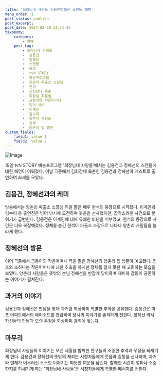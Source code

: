 ```yaml
---
title: '회장님네 사람들 김용건정혜선 스캔들 해명'
menu_order: 1
post_status: publish
post_excerpt: 
post_date: 2024-02-20 14:34:45
taxonomy:
    category:
        - 연예
    post_tag:
        - 회장님네 사람들
        -  김용건
        -  정혜선
        -  스캔들
        -  해명
        -  tvN STORY
        -  예능프로그램
        -  양촌리 파출소 소장님
        -  현석
        -  김회장네 육촌
        -  회장님 최불암
        -  금동이의 작은어머니
        -  빙어 낚시
        -  이계인
        -  김수미
        -  양촌리 사람들
        -  정체
        -  양촌리 집 방문
custom_fields:
    field1: value 1
    field2: value 2
---
```


![Image](https://ssl.pstatic.net/mimgnews/image/076/2024/02/20/2024022001001305500177701_20240220072404478.jpg?type=w540)

19일 tvN STORY 예능프로그램 '회장님네 사람들'에서는 김용건과 정혜선의 스캔들에 대한 해명이 이뤄졌다. 이날 극중에서 김회장네 육촌인 김용건과 정혜선이 게스트로 출연하여 화제를 모았다.
## 김용건, 정혜선과의 케미
방송에서는 양촌리 파출소 소장님 역을 맡은 배우 현석의 등장으로 시작됐다. 이계인과 김수미 등 출연진은 빙어 낚시에 도전하며 웃음을 선사했지만, 갑작스러운 사건으로 분위기가 급변한다.
김용건은 이계인에 대해 유쾌한 비난을 퍼부었고, 현석의 등장으로 사건은 더욱 복잡해졌다. 정체를 숨긴 현석이 파출소 소장으로 나타나 양촌리 사람들을 놀라게 했다.
## 정혜선의 방문
이어 극중에서 금동이의 작은어머니 역을 맡은 정혜선의 양촌리 집 방문이 예고됐다. 임호와 조하나는 작은어머니에 대한 추측을 하지만 정체를 알지 못한 채 고민하는 모습을 보였다. 
양촌리 사람들은 뜻밖의 손님 정혜선을 반갑게 맞이하며 재미와 감동이 공존하는 이야기가 펼쳐진다.
## 과거의 이야기
김용건과 정혜선은 만남을 통해 과거를 회상하며 특별한 추억을 공유한다. 김용건은 마포 아파트에서의 에피소드를 언급하며 당시의 이야기를 솔직하게 전한다. 정혜선 역시 자신들의 만남과 오랜 우정을 회상하며 감회에 젖는다.
## 마무리
회장님네 사람들의 이야기는 오랜 세월을 함께한 친구들의 소중한 추억과 우정을 되새기게 한다. 김용건과 정혜선의 뜻밖의 재회는 시청자들에게 웃음과 감동을 선사하며, 과거와 현재가 어우러진 소소한 이야기는 따뜻한 여운을 남긴다. 함께한 시간이 얼마나 소중한지를 되새기게 하는 '회장님네 사람들'은 시청자들에게 특별한 메시지를 전한다.
